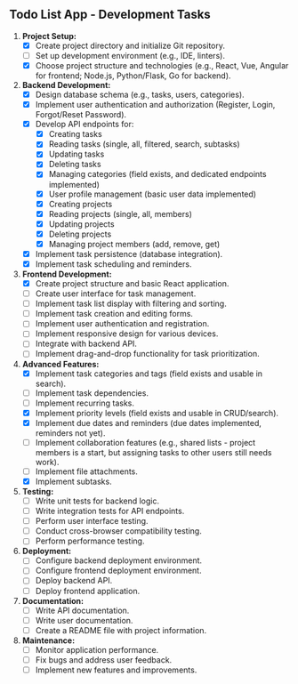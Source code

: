 ## Todo List App - Development Tasks

1.  **Project Setup:**
    *   [x] Create project directory and initialize Git repository.
    *   [ ] Set up development environment (e.g., IDE, linters).
    *   [x] Choose project structure and technologies (e.g., React, Vue, Angular for frontend; Node.js, Python/Flask, Go for backend).
2.  **Backend Development:**
    *   [x] Design database schema (e.g., tasks, users, categories).
    *   [x] Implement user authentication and authorization (Register, Login, Forgot/Reset Password).
    *   [x] Develop API endpoints for:
        *   [x] Creating tasks
        *   [x] Reading tasks (single, all, filtered, search, subtasks)
        *   [x] Updating tasks
        *   [x] Deleting tasks
        *   [x] Managing categories (field exists, and dedicated endpoints implemented)
        *   [x] User profile management (basic user data implemented)
        *   [x] Creating projects
        *   [x] Reading projects (single, all, members)
        *   [x] Updating projects
        *   [x] Deleting projects
        *   [x] Managing project members (add, remove, get)
    *   [x] Implement task persistence (database integration).
    *   [x] Implement task scheduling and reminders.
3.  **Frontend Development:**
    *   [x] Create project structure and basic React application.
    *   [ ] Create user interface for task management.
    *   [ ] Implement task list display with filtering and sorting.
    *   [ ] Implement task creation and editing forms.
    *   [ ] Implement user authentication and registration.
    *   [ ] Implement responsive design for various devices.
    *   [ ] Integrate with backend API.
    *   [ ] Implement drag-and-drop functionality for task prioritization.
4.  **Advanced Features:**
    *   [x] Implement task categories and tags (field exists and usable in search).
    *   [ ] Implement task dependencies.
    *   [ ] Implement recurring tasks.
    *   [x] Implement priority levels (field exists and usable in CRUD/search).
    *   [x] Implement due dates and reminders (due dates implemented, reminders not yet).
    *   [ ] Implement collaboration features (e.g., shared lists - project members is a start, but assigning tasks to other users still needs work).
    *   [ ] Implement file attachments.
    *   [x] Implement subtasks.
5.  **Testing:**
    *   [ ] Write unit tests for backend logic.
    *   [ ] Write integration tests for API endpoints.
    *   [ ] Perform user interface testing.
    *   [ ] Conduct cross-browser compatibility testing.
    *   [ ] Perform performance testing.
6.  **Deployment:**
    *   [ ] Configure backend deployment environment.
    *   [ ] Configure frontend deployment environment.
    *   [ ] Deploy backend API.
    *   [ ] Deploy frontend application.
7.  **Documentation:**
    *   [ ] Write API documentation.
    *   [ ] Write user documentation.
    *   [ ] Create a README file with project information.
8.  **Maintenance:**
    *   [ ] Monitor application performance.
    *   [ ] Fix bugs and address user feedback.
    *   [ ] Implement new features and improvements.

